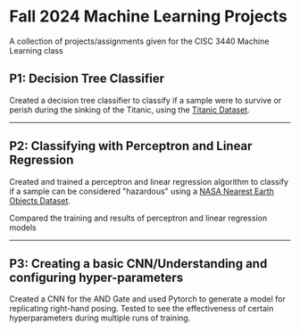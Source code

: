 # Fall 2024 Machine Learning Projects
A collection of projects/assignments given for the CISC 3440 Machine Learning class

## P1: Decision Tree Classifier

Created a decision tree classifier to classify if a sample were to survive or perish during the sinking of the Titanic, using the [Titanic Dataset](https://www.kaggle.com/competitions/titanic/data?select=train.csv).

---
## P2: Classifying with Perceptron and Linear Regression

Created and trained a perceptron and linear regression algorithm to classify if a sample can be considered "hazardous" using a [NASA Nearest Earth Objects Dataset](https://www.kaggle.com/datasets/ivansher/nasa-nearest-earth-objects-1910-2024).

Compared the training and results of perceptron and linear regression models

---

## P3: Creating a basic CNN/Understanding and configuring hyper-parameters

Created a CNN for the AND Gate and used Pytorch to generate a model for replicating right-hand posing. Tested to see the effectiveness of certain hyperparameters during multiple runs of training.

